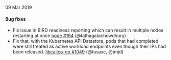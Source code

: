 09 Mar 2019

#### Bug fixes

 - Fix issue in BIRD readiness reporting which can result in multiple nodes restarting at once [node #164](https://github.com/projectcalico/node/pull/164) (@tathagatachowdhury)
 - Fix that, with the Kubernetes API Datastore, pods that had completed were still treated as active workload endpoints even though their IPs had been released. [libcalico-go #1049](https://github.com/projectcalico/libcalico-go/pull/1049) (@fasaxc, @tmjd)
